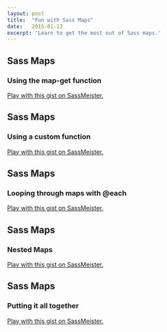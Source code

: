 ```yaml
---
layout: post
title:  "Fun with Sass Maps"
date:   2015-01-13
excerpt: 'Learn to get the most out of Sass maps.'
---
```


<div class="l-padding-vert">
  <h2>Sass Maps</h2>
  <h3>Using the map-get function</h3>
</div>
<p class="sassmeister" data-gist-id="ca6d694592f0e5d85e93" data-height="480" data-theme="tomorrow-night-eighties"><a href="http://sassmeister.com/gist/ca6d694592f0e5d85e93">Play with this gist on SassMeister.</a></p>

<div class="l-padding-vert">
  <h2>Sass Maps</h2>
  <h3>Using a custom function</h3>
</div>
<p class="sassmeister" data-gist-id="200f3c2fb265d13e929b" data-height="580" data-theme="tomorrow-night-eighties"><a href="http://sassmeister.com/gist/200f3c2fb265d13e929b">Play with this gist on SassMeister.</a></p>

<div class="l-padding-vert">
  <h2>Sass Maps</h2>
  <h3>Looping through maps with @each</h3>
</div>
<p class="sassmeister" data-gist-id="201adb955ee09af26e2f" data-height="480" data-theme="tomorrow-night-eighties"><a href="http://sassmeister.com/gist/201adb955ee09af26e2f">Play with this gist on SassMeister.</a></p>


<div class="l-padding-vert">
  <h2>Sass Maps</h2>
  <h3>Nested Maps</h3>
</div>
<p class="sassmeister" data-gist-id="939f4184cdaa36935328" data-height="480" data-theme="tomorrow-night-eighties"><a href="http://sassmeister.com/gist/939f4184cdaa36935328">Play with this gist on SassMeister.</a></p>

<div class="l-padding-vert">
  <h2>Sass Maps</h2>
  <h3>Putting it all together</h3>
</div>
<p class="sassmeister" data-gist-id="93d26cc3e67514518725" data-height="480" data-theme="tomorrow-night-eighties"><a href="http://sassmeister.com/gist/93d26cc3e67514518725">Play with this gist on SassMeister.</a></p>

<script src="http://static.sassmeister.com/js/embed.js" async></script>
